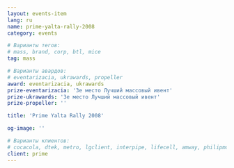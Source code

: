 ```yaml
---
layout: events-item
lang: ru
name: prime-yalta-rally-2008
category: events

# Варианты тегов:
# mass, brand, corp, btl, mice
tag: mass

# Варианты авардов:
# eventarizacia, ukrawards, propeller
award: eventarizacia, ukrawards
prize-eventarizacia: '3е место Лучший массовый ивент'
prize-ukrawards: '3е место Лучший массовый ивент'
prize-propeller: ''

title: 'Prime Yalta Rally 2008'

og-image: ''

# Варианты клиентов:
# cocacola, dtek, metro, lgclient, interpipe, lifecell, amway, philipmorris, olymp, maristela, udp, top, zefir, unicef, wog, sebbank, niko, nemiroff, maxim, velykakyshenia, marieclaire, chervonenkoracing, burn, altis, mts, prime, seppala, lifeclient, pekingduck,
client: prime
---
```

